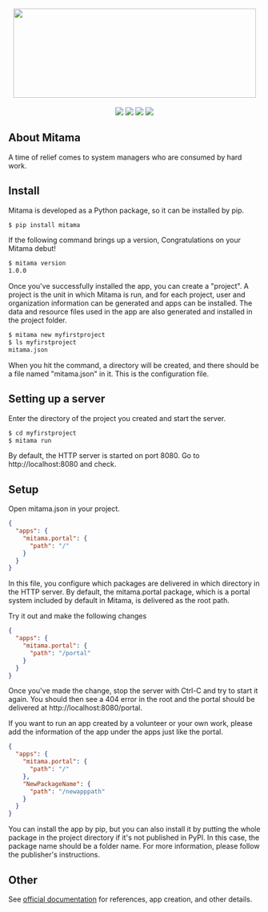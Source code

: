 <h1 align="center">
  <img src="https://user-images.githubusercontent.com/50577904/94712498-86f98d00-0384-11eb-8d97-bbe79a165609.png" height="178" width="485" />
</h1>

<p align="center">
  <img src='https://img.shields.io/github/license/mitama-org/mitama'>
  <img src='https://badge.fury.io/py/mitama.svg'>
  <img src="https://img.shields.io/circleci/build/gh/mitama-org/mitama/master">
  <img src='https://img.shields.io/github/stars/mitama-org/mitama.svg'>
</p>

## About Mitama

A time of relief comes to system managers who are consumed by hard work.

## Install
Mitama is developed as a Python package, so it can be installed by pip.

```bash
$ pip install mitama
```

If the following command brings up a version, Congratulations on your Mitama debut!

```bash
$ mitama version
1.0.0
```

Once you've successfully installed the app, you can create a "project". A project is the unit in which Mitama is run, and for each project, user and organization information can be generated and apps can be installed. The data and resource files used in the app are also generated and installed in the project folder.

```bash
$ mitama new myfirstproject
$ ls myfirstproject
mitama.json
```
When you hit the command, a directory will be created, and there should be a file named "mitama.json" in it. This is the configuration file.

## Setting up a server
Enter the directory of the project you created and start the server.

```bash
$ cd myfirstproject
$ mitama run
```

By default, the HTTP server is started on port 8080. Go to http://localhost:8080 and check.

## Setup
Open mitama.json in your project.

```json
{
  "apps": {
    "mitama.portal": {
      "path": "/"
    }
  }
}
```

In this file, you configure which packages are delivered in which directory in the HTTP server. By default, the mitama.portal package, which is a portal system included by default in Mitama, is delivered as the root path.

Try it out and make the following changes

```json
{
  "apps": {
    "mitama.portal": {
      "path": "/portal"
    }
  }
}
```

Once you've made the change, stop the server with Ctrl-C and try to start it again. You should then see a 404 error in the root and the portal should be delivered at http://localhost:8080/portal.

If you want to run an app created by a volunteer or your own work, please add the information of the app under the apps just like the portal.

```json
{
  "apps": {
    "mitama.portal": {
      "path": "/"
    },
    "NewPackageName": {
      "path": "/newapppath"
    }
  }
}
```

You can install the app by pip, but you can also install it by putting the whole package in the project directory if it's not published in PyPI. In this case, the package name should be a folder name. For more information, please follow the publisher's instructions.

## Other
See [official documentation](https://mitama-docs.netlify.app/index.html) for references, app creation, and other details.
